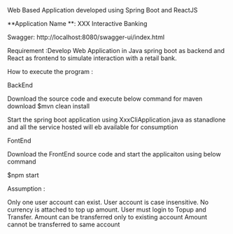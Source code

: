Web Based Application developed using Spring Boot and ReactJS

**Application Name **: XXX Interactive Banking

Swagger: http://localhost:8080/swagger-ui/index.html

Requirement :Develop Web Application in Java spring boot as backend and React as frontend to simulate interaction with a retail bank.

How to execute the program :

BackEnd

Download the source code and execute below command for maven download $mvn clean install

Start the spring boot application using XxxCliApplication.java as stanadlone and all the service hosted will eb available for consumption

FontEnd

Download the FrontEnd source code and start the applicaiton using below command

$npm start

Assumption :

Only one user account can exist. User account is case insensitive. No currency is attached to top up amount. User must login to Topup and Transfer. Amount can be transferred only to existing account Amount cannot be transferred to same account